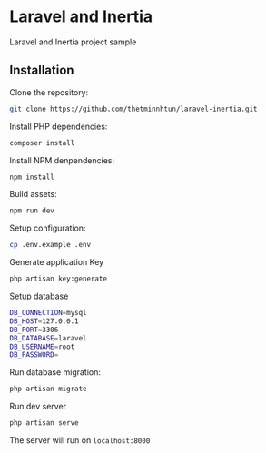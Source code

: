 # Laravel and Inertia

Laravel and Inertia project sample

## Installation

Clone the repository:

```sh
git clone https://github.com/thetminnhtun/laravel-inertia.git
```

Install PHP dependencies:

```sh
composer install
```

Install NPM denpendencies:

```sh
npm install
```

Build assets:

```sh
npm run dev
```

Setup configuration:

```sh
cp .env.example .env
```

Generate application Key

```sh
php artisan key:generate
```

Setup database

```sh
DB_CONNECTION=mysql
DB_HOST=127.0.0.1
DB_PORT=3306
DB_DATABASE=laravel
DB_USERNAME=root
DB_PASSWORD=
```

Run database migration:

```sh
php artisan migrate
```

Run dev server

```sh
php artisan serve
```

The server will run on `localhost:8000`
